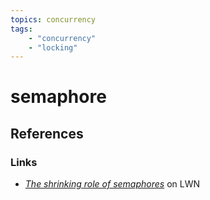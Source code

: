 ```yaml
---
topics: concurrency
tags:
    - "concurrency"
    - "locking"
---
```


# semaphore

## References

### Links

- [*The shrinking role of semaphores*](https://lwn.net/Articles/928026) on LWN

